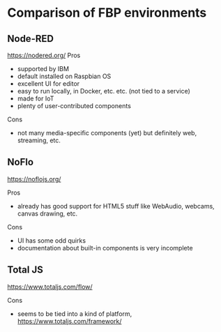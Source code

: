 # Comparison of FBP environments

## Node-RED
https://nodered.org/
Pros
- supported by IBM
- default installed on Raspbian OS
- excellent UI for editor
- easy to run locally, in Docker, etc. etc. (not tied to a service)
- made for IoT
- plenty of user-contributed components

Cons
- not many media-specific components (yet) but definitely web, streaming, etc.

## NoFlo
https://noflojs.org/

Pros
- already has good support for HTML5 stuff like WebAudio, webcams, canvas drawing, etc.

Cons
- UI has some odd quirks
- documentation about built-in components is very incomplete

## Total JS
https://www.totaljs.com/flow/

Cons
- seems to be tied into a kind of platform, https://www.totaljs.com/framework/
